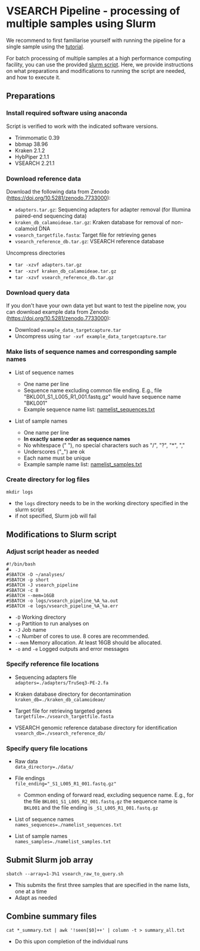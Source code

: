 # VSEARCH Pipeline - processing of multiple samples using Slurm

We recommend to first familiarise yourself with running the pipeline for a single sample using the [tutorial](Tutorial.md).

For batch processing of multiple samples at a high performance computing facility, you can use the provided [slurm script](vsearch_raw_to_query.sh). Here, we provide instructions on what preparations and modifications to running the script are needed, and how to execute it.

## Preparations
### Install required software using anaconda
Script is verified to work with the indicated software versions.
- Trimmomatic 0.39
- bbmap 38.96
- Kraken 2.1.2
- HybPiper 2.1.1
- VSEARCH 2.21.1

### Download reference data 
Download the following data from Zenodo (https://doi.org/10.5281/zenodo.7733000):
- `adapters.tar.gz`: Sequencing adapters for adapter removal (for Illumina paired-end sequencing data)
- `kraken_db_calamoideae.tar.gz`: Kraken database for removal of non-calamoid DNA
- `vsearch_targetfile.fasta`: Target file for retrieving genes
- `vsearch_reference_db.tar.gz`: VSEARCH reference database  

Uncompress directories
- `tar -xzvf adapters.tar.gz`
- `tar -xzvf kraken_db_calamoideae.tar.gz`
- `tar -xzvf vsearch_reference_db.tar.gz`

### Download query data 
If you don't have your own data yet but want to test the pipeline now, you can download example data from Zenodo (https://doi.org/10.5281/zenodo.7733000):
- Download `example_data_targetcapture.tar`
- Uncompress using `tar -xvf example_data_targetcapture.tar`  

### Make lists of sequence names and corresponding sample names
- List of sequence names  
  * One name per line
  *  Sequence name excluding common file ending. E.g., file "BKL001_S1_L005_R1_001.fastq.gz" would have sequence name "BKL001"
  *   Example sequence name list: [namelist_sequences.txt](../example/namelist_sequences.txt)  

- List of sample names  
  * One name per line
  * **In exactly same order as sequence names**
  * No whitespace (" "), no special characters such as "/", "?", "*", ","
  * Underscores ("_") are ok
  * Each name must be unique
  * Example sample name list: [namelist_samples.txt](../example/namelist_samples.txt)  

### Create directory for log files
`mkdir logs`
- the  `logs` directory needs to be in the working directory specified in the slurm script
- if not specified, Slurm job will fail


## Modifications to Slurm script
### Adjust script header as needed
```
#!/bin/bash
#
#SBATCH -D ~/analyses/
#SBATCH -p short
#SBATCH -J vsearch_pipeline
#SBATCH -c 8
#SBATCH --mem=16GB
#SBATCH -o logs/vsearch_pipeline_%A_%a.out
#SBATCH -e logs/vsearch_pipeline_%A_%a.err
```

- `-D` Working directory
- `-p` Partition to run analyses on
- `-J` Job name
- `-c` Number of cores to use. 8 cores are recommended.
- `--mem` Memory allocation. At least 16GB should be allocated.
- `-o` and `-e` Logged outputs and error messages

### Specify reference file locations
- Sequencing adapters file  
  `adapters=./adapters/TruSeq3-PE-2.fa`

- Kraken database directory for decontamination  
  `kraken_db=./kraken_db_calamoideae/`

- Target file for retrieving targeted genes  
  `targetfile=./vsearch_targetfile.fasta`

- VSEARCH genomic reference database directory for identification  
  `vsearch_db=./vsearch_reference_db/`


### Specify query file locations
- Raw data  
  `data_directory=./data/`

- File endings  
  `file_ending="_S1_L005_R1_001.fastq.gz"`
  * Common ending of forward read, excluding sequence name. E.g., for the file `BKL001_S1_L005_R2_001.fastq.gz` the sequence name is `BKL001` and the file ending is `_S1_L005_R1_001.fastq.gz`

- List of sequence names  
  `names_sequences=./namelist_sequences.txt`

- List of sample names  
  `names_samples=./namelist_samples.txt`


## Submit Slurm job array
`sbatch --array=1-3%1 vsearch_raw_to_query.sh`
- This submits the first three samples that are specified in the name lists, one at a time
- Adapt as needed

## Combine summary files
`cat *_summary.txt | awk '!seen[$0]++' | column -t > summary_all.txt`
- Do this upon completion of the individual runs
